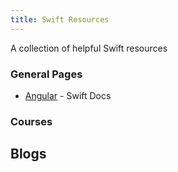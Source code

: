 ```yaml
---
title: Swift Resources
---
```

A collection of helpful Swift resources

### General Pages

*   <a href='https://swift.org/documentation/' target='_blank' rel='nofollow'>Angular</a> - Swift Docs


### Courses



## Blogs


